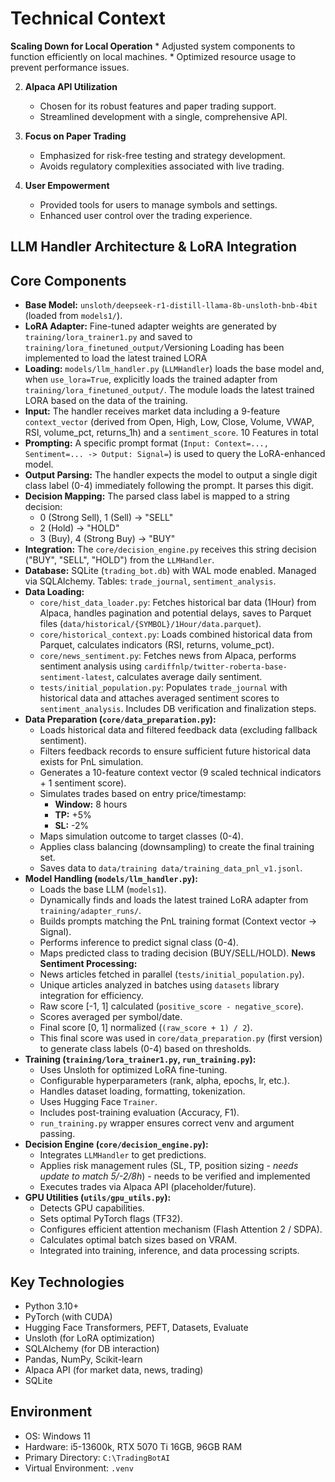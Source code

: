 # Technical Context
**Scaling Down for Local Operation**
    *   Adjusted system components to function efficiently on local machines.
    *   Optimized resource usage to prevent performance issues.

2.  **Alpaca API Utilization**
    *   Chosen for its robust features and paper trading support.
    *   Streamlined development with a single, comprehensive API.

3.  **Focus on Paper Trading**
    *   Emphasized for risk-free testing and strategy development.
    *   Avoids regulatory complexities associated with live trading.

4.  **User Empowerment**
    *   Provided tools for users to manage symbols and settings.
    *   Enhanced user control over the trading experience.

## LLM Handler Architecture & LoRA Integration


## Core Components
*   **Base Model:** `unsloth/deepseek-r1-distill-llama-8b-unsloth-bnb-4bit` (loaded from `models1/`).
*   **LoRA Adapter:** Fine-tuned adapter weights are generated by `training/lora_trainer1.py` and saved to `training/lora_finetuned_output/`Versioning Loading has been implemented to load the latest trained LORA
*   **Loading:** `models/llm_handler.py` (`LLMHandler`) loads the base model and, when `use_lora=True`, explicitly loads the trained adapter from `training/lora_finetuned_output/`. The module loads the latest trained LORA based on the data of the training.
*   **Input:** The handler receives market data including a 9-feature `context_vector` (derived from Open, High, Low, Close, Volume, VWAP, RSI, volume_pct, returns_1h) and a `sentiment_score`. 10 Features in total
*   **Prompting:** A specific prompt format (`Input: Context=..., Sentiment=... -> Output: Signal=`) is used to query the LoRA-enhanced model.
*   **Output Parsing:** The handler expects the model to output a single digit class label (0-4) immediately following the prompt. It parses this digit.
*   **Decision Mapping:** The parsed class label is mapped to a string decision:
    *   0 (Strong Sell), 1 (Sell) -> "SELL"
    *   2 (Hold) -> "HOLD"
    *   3 (Buy), 4 (Strong Buy) -> "BUY"
*   **Integration:** The `core/decision_engine.py` receives this string decision ("BUY", "SELL", "HOLD") from the `LLMHandler`.
*   **Database:** SQLite (`trading_bot.db`) with WAL mode enabled. Managed via SQLAlchemy. Tables: `trade_journal`, `sentiment_analysis`.
*   **Data Loading:**
    *   `core/hist_data_loader.py`: Fetches historical bar data (1Hour) from Alpaca, handles pagination and potential delays, saves to Parquet files (`data/historical/{SYMBOL}/1Hour/data.parquet`).
    *   `core/historical_context.py`: Loads combined historical data from Parquet, calculates indicators (RSI, returns, volume_pct).
    *   `core/news_sentiment.py`: Fetches news from Alpaca, performs sentiment analysis using `cardiffnlp/twitter-roberta-base-sentiment-latest`, calculates average daily sentiment.
    *   `tests/initial_population.py`: Populates `trade_journal` with historical data and attaches averaged sentiment scores to `sentiment_analysis`. Includes DB verification and finalization steps.
*   **Data Preparation (`core/data_preparation.py`):**
    *   Loads historical data and filtered feedback data (excluding fallback sentiment).
    *   Filters feedback records to ensure sufficient future historical data exists for PnL simulation.
    *   Generates a 10-feature context vector (9 scaled technical indicators + 1 sentiment score).
    *   Simulates trades based on entry price/timestamp:
        *   **Window:** 8 hours
        *   **TP:** +5%
        *   **SL:** -2%
    *   Maps simulation outcome to target classes (0-4).
    *   Applies class balancing (downsampling) to create the final training set.
    *   Saves data to `data/training data/training_data_pnl_v1.jsonl`.
*   **Model Handling (`models/llm_handler.py`):**
    *   Loads the base LLM (`models1`).
    *   Dynamically finds and loads the latest trained LoRA adapter from `training/adapter_runs/`.
    *   Builds prompts matching the PnL training format (Context vector -> Signal).
    *   Performs inference to predict signal class (0-4).
    *   Maps predicted class to trading decision (BUY/SELL/HOLD).
**News Sentiment Processing:**
    *   News articles fetched in parallel (`tests/initial_population.py`).
    *   Unique articles analyzed in batches using `datasets` library integration for efficiency.
    *   Raw score [-1, 1] calculated (`positive_score - negative_score`).
    *   Scores averaged per symbol/date.
    *   Final score [0, 1] normalized (`(raw_score + 1) / 2`).
    *   This final score was used in `core/data_preparation.py` (first version) to generate class labels (0-4) based on thresholds.
*   **Training (`training/lora_trainer1.py`, `run_training.py`):**
    *   Uses Unsloth for optimized LoRA fine-tuning.
    *   Configurable hyperparameters (rank, alpha, epochs, lr, etc.).
    *   Handles dataset loading, formatting, tokenization.
    *   Uses Hugging Face `Trainer`.
    *   Includes post-training evaluation (Accuracy, F1).
    *   `run_training.py` wrapper ensures correct venv and argument passing.
*   **Decision Engine (`core/decision_engine.py`):**
    *   Integrates `LLMHandler` to get predictions.
    *   Applies risk management rules (SL, TP, position sizing - *needs update to match 5/-2/8h*) - needs to be verified and implemented
    *   Executes trades via Alpaca API (placeholder/future).
*   **GPU Utilities (`utils/gpu_utils.py`):**
    *   Detects GPU capabilities.
    *   Sets optimal PyTorch flags (TF32).
    *   Configures efficient attention mechanism (Flash Attention 2 / SDPA).
    *   Calculates optimal batch sizes based on VRAM.
    *   Integrated into training, inference, and data processing scripts.

## Key Technologies
*   Python 3.10+
*   PyTorch (with CUDA)
*   Hugging Face Transformers, PEFT, Datasets, Evaluate
*   Unsloth (for LoRA optimization)
*   SQLAlchemy (for DB interaction)
*   Pandas, NumPy, Scikit-learn
*   Alpaca API (for market data, news, trading)
*   SQLite

## Environment
*   OS: Windows 11
*   Hardware: i5-13600k, RTX 5070 Ti 16GB, 96GB RAM
*   Primary Directory: `C:\TradingBotAI`
*   Virtual Environment: `.venv`

